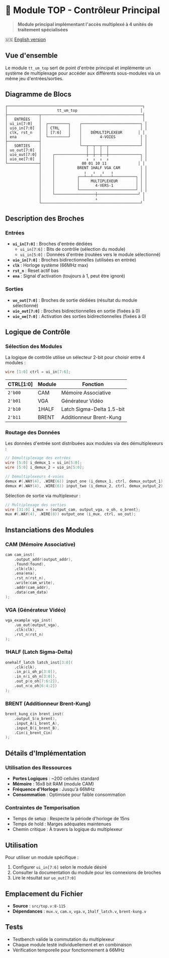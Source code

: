 # 🔀 Module TOP - Contrôleur Principal

> **Module principal implémentant l'accès multiplexé à 4 unités de traitement spécialisées**

🇺🇸 [English version](top.md)

## Vue d'ensemble

Le module `tt_um_top` sert de point d'entrée principal et implémente un système de multiplexage pour accéder aux différents sous-modules via un même jeu d'entrées/sorties.

## Diagramme de Blocs

```
┌────────────────────────────────────────────────────────────┐
│                      tt_um_top                            │
├──────────────┬─────────────────────────────────────────────┤
│   ENTRÉES    │                                             │
│ ui_in[7:0]   │  ┌─────────┐    ┌──────────────────────────┐ │
│ uio_in[7:0]  │  │ CTRL    │    │                          │ │
│ clk, rst_n   │  │ [7:6]   │    │    DÉMULTIPLEXEUR       │ │
│ ena          │  └─────────┘    │        4-VOIES           │ │
├──────────────┤                 │                          │ │
│   SORTIES    │                 └──┬──┬──┬──┬──────────────┘ │
│ uo_out[7:0]  │                    │  │  │  │                │
│ uio_out[7:0] │     ┌──────────────┼──┼──┼──┼──────────────┐ │
│ uio_oe[7:0]  │     │              ↓  ↓  ↓  ↓              │ │
└──────────────┤     │            00 01 10 11              │ │
               │     │          BRENT 1HALF VGA CAM         │ │
               │     │             ↓   ↓   ↓   ↓            │ │
               │     │          ┌──┴──┴───┴────┴──────────┐ │ │
               │     │          │     MULTIPLEXEUR        │ │ │
               │     │          │       4-VERS-1          │ │ │
               │     │          └─────────────────────────┘ │ │
               │     └──────────────────┼──────────────────┘ │
               │                        ↓                    │
               └────────────────────────────────────────────┘
```

## Description des Broches

### Entrées
- **`ui_in[7:0]`** : Broches d'entrée dédiées
  - `ui_in[7:6]` : Bits de contrôle (sélection du module)
  - `ui_in[5:0]` : Données d'entrée (routées vers le module sélectionné)
- **`uio_in[7:0]`** : Broches bidirectionnelles (utilisées en entrée)
- **`clk`** : Horloge système (66MHz max)
- **`rst_n`** : Reset actif bas
- **`ena`** : Signal d'activation (toujours à 1, peut être ignoré)

### Sorties
- **`uo_out[7:0]`** : Broches de sortie dédiées (résultat du module sélectionné)
- **`uio_out[7:0]`** : Broches bidirectionnelles en sortie (fixées à 0)
- **`uio_oe[7:0]`** : Activation des sorties bidirectionnelles (fixées à 0)

## Logique de Contrôle

### Sélection des Modules

La logique de contrôle utilise un sélecteur 2-bit pour choisir entre 4 modules :

```verilog
wire [1:0] ctrl = ui_in[7:6];
```

| CTRL[1:0] | Module | Fonction |
|-----------|--------|----------|
| `2'b00` | CAM | Mémoire Associative |
| `2'b01` | VGA | Générateur Vidéo |
| `2'b10` | 1HALF | Latch Sigma-Delta 1.5-bit |
| `2'b11` | BRENT | Additionneur Brent-Kung |

### Routage des Données

Les données d'entrée sont distribuées aux modules via des démultiplexeurs :

```verilog
// Démultiplexage des entrées
wire [5:0] i_demux_1 = ui_in[5:0];
wire [5:0] i_demux_2 = uio_in[5:0];

// Démultiplexeurs 4-voies
demux #(.WAY(4), .WIRE(6)) input_one (i_demux_1, ctrl, demux_output_1);
demux #(.WAY(4), .WIRE(6)) input_two (i_demux_2, ctrl, demux_output_2);
```

Sélection de sortie via multiplexeur :

```verilog
// Multiplexage des sorties
wire [31:0] i_mux = {output_cam, output_vga, o_oh, o_brent};
mux #(.WAY(4), .WIRE(8)) output_one (i_mux, ctrl, uo_out);
```

## Instanciations des Modules

### CAM (Mémoire Associative)
```verilog
cam cam_inst(
    .output_addr(output_addr),
    .found(found),
    .clk(clk),
    .ena(ena),
    .rst_n(rst_n),
    .write(cam_write),
    .addr(cam_addr),
    .data(cam_data)
);
```

### VGA (Générateur Vidéo)
```verilog
vga_example vga_inst(
    .uo_out(output_vga),
    .clk(clk),
    .rst_n(rst_n)
);
```

### 1HALF (Latch Sigma-Delta)
```verilog
onehalf_latch latch_inst[3:0](
    .clk(clk),
    .in_p(i_oh_p[3:0]),
    .in_n(i_oh_n[3:0]),
    .out_p(o_oh[7:6:2]),
    .out_n(o_oh[6:4:2])
);
```

### BRENT (Additionneur Brent-Kung)
```verilog
brent_kung_cin brent_inst(
    .output_S(o_brent),
    .input_A(i_brent_A),
    .input_B(i_brent_B),
    .Cin(i_brent_Cin)
);
```

## Détails d'Implémentation

### Utilisation des Ressources
- **Portes Logiques** : ~200 cellules standard
- **Mémoire** : 16x8 bit RAM (module CAM)
- **Fréquence d'Horloge** : Jusqu'à 66MHz
- **Consommation** : Optimisée pour faible consommation

### Contraintes de Temporisation
- Temps de setup : Respecte la période d'horloge de 15ns
- Temps de hold : Marges adéquates maintenues
- Chemin critique : À travers la logique du multiplexeur

## Utilisation

Pour utiliser un module spécifique :
1. Configurer `ui_in[7:6]` selon le module désiré
2. Consulter la documentation du module pour les connexions de broches
3. Lire le résultat sur `uo_out[7:0]`

## Emplacement du Fichier
- **Source** : `src/top.v:8-115`
- **Dépendances** : `mux.v`, `cam.v`, `vga.v`, `1half_latch.v`, `brent-kung.v`

## Tests
- Testbench valide la commutation du multiplexeur
- Chaque module testé individuellement et en combinaison
- Vérification temporelle pour fonctionnement à 66MHz